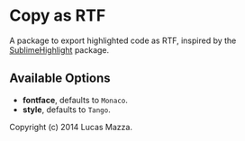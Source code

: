 # Copy as RTF

A package to export highlighted code as RTF,
inspired by the [SublimeHighlight](https://github.com/n1k0/SublimeHighlight) package.

## Available Options

* __fontface__, defaults to `Monaco`.
* __style__, defaults to `Tango`.

Copyright (c) 2014 Lucas Mazza.
